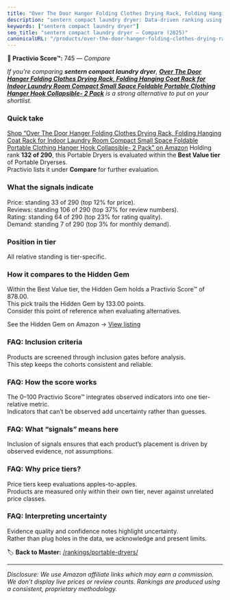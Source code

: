 ```yaml
---
title: "Over The Door Hanger Folding Clothes Drying Rack, Folding Hanging Coat Rack for Indoor Laundry Room Compact Small Space Foldable Portable Clothing Hanger Hook Collapsible- 2 Pack"
description: "sentern compact laundry dryer: Data-driven ranking using the Practivio Score™. Positioned by quality, value, demand, findability, momentum."
keywords: ["sentern compact laundry dryer"]
seo_title: "sentern compact laundry dryer — Compare (2025)"
canonicalURL: "/products/over-the-door-hanger-folding-clothes-drying-rack-folding-hanging-coat-rack-for-indoor-laundry-room-compact-small-space-foldable-portable-clothing-hanger-hook-collapsible-2-pack-B0D7B9GLCH/"
---
```


**🛒 Practivio Score™:** 745 — _Compare_


*If you're comparing **sentern compact laundry dryer**, **[Over The Door Hanger Folding Clothes Drying Rack, Folding Hanging Coat Rack for Indoor Laundry Room Compact Small Space Foldable Portable Clothing Hanger Hook Collapsible- 2 Pack](https://www.amazon.com/dp/B0D7B9GLCH?tag=practivio-20)** is a strong alternative to put on your shortlist.*
### Quick take
[Shop “Over The Door Hanger Folding Clothes Drying Rack, Folding Hanging Coat Rack for Indoor Laundry Room Compact Small Space Foldable Portable Clothing Hanger Hook Collapsible- 2 Pack” on Amazon](https://www.amazon.com/dp/B0D7B9GLCH?tag=practivio-20)
Holding rank **132 of 290**, this Portable Dryers is evaluated within the **Best Value tier** of Portable Dryerses.  
Practivio lists it under **Compare** for further evaluation.

### What the signals indicate
Price: standing 33 of 290 (top 12% for price).  
Reviews: standing 106 of 290 (top 37% for review numbers).  
Rating: standing 64 of 290 (top 23% for rating quality).  
Demand: standing 7 of 290 (top 3% for monthly demand).

### Position in tier
All relative standing is tier-specific.

### How it compares to the Hidden Gem
Within the Best Value tier, the Hidden Gem holds a Practivio Score™ of 878.00.  
This pick trails the Hidden Gem by 133.00 points.  
Consider this point of reference when evaluating alternatives.  

See the Hidden Gem on Amazon → [View listing](https://www.amazon.com/dp/B08PVYFDCK?tag=practivio-20)

### FAQ: Inclusion criteria
Products are screened through inclusion gates before analysis.  
This step keeps the cohorts consistent and reliable.

### FAQ: How the score works
The 0–100 Practivio Score™ integrates observed indicators into one tier-relative metric.  
Indicators that can’t be observed add uncertainty rather than guesses.

### FAQ: What “signals” means here
Inclusion of signals ensures that each product’s placement is driven by observed evidence, not assumptions.

### FAQ: Why price tiers?
Price tiers keep evaluations apples-to-apples.  
Products are measured only within their own tier, never against unrelated price classes.

### FAQ: Interpreting uncertainty
Evidence quality and confidence notes highlight uncertainty.  
Rather than plug holes in the data, we acknowledge and present limits.

<!-- Missing template for Compare/CompareWithinPriceClass -->


🏷️ **Back to Master:** [/rankings/portable-dryers/](/rankings/portable-dryers/)

---
_Disclosure: We use Amazon affiliate links which may earn a commission. We don’t display live prices or review counts. Rankings are produced using a consistent, proprietary methodology._

